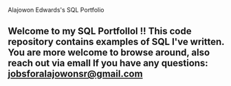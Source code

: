 Alajowon Edwards's
SQL Portfolio 

## Welcome to my SQL Portfollol !! This code repository contains examples of SQL I've written. You are more welcome to browse around, also reach out via emall If you have any questions: jobsforalajowonsr@gmail.com
